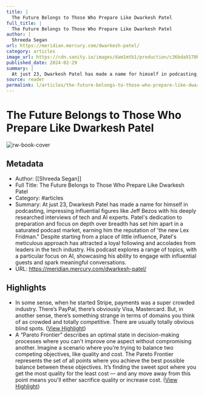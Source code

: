 ```yaml
---
title: |
  The Future Belongs to Those Who Prepare Like Dwarkesh Patel
full_title: |
  The Future Belongs to Those Who Prepare Like Dwarkesh Patel
author: |
  Shreeda Segan
url: https://meridian.mercury.com/dwarkesh-patel/
category: articles
image_url: https://cdn.sanity.io/images/dam1mtb1/production/c36bda9170bb20e3570a321635794a4fb9b67e29-1667x2500.jpg?rect=0,815,1667,871&w=1200&h=627&fit=max&auto=format
published_date: 2024-02-29
summary: |
  At just 23, Dwarkesh Patel has made a name for himself in podcasting, impressing influential figures like Jeff Bezos with his deeply researched interviews of tech and AI experts. Patel's dedication to preparation and focus on depth over breadth has set him apart in a saturated podcast market, earning him the reputation of 'the new Lex Fridman." Despite starting from a place of little influence, Patel's meticulous approach has attracted a loyal following and accolades from leaders in the tech industry. His podcast explores a range of topics, with a particular focus on AI, showcasing his ability to engage with influential guests and spark meaningful conversations.
source: reader
permalink: l/articles/the-future-belongs-to-those-who-prepare-like-dwarkesh-patel
---
```

# The Future Belongs to Those Who Prepare Like Dwarkesh Patel

![rw-book-cover](https://cdn.sanity.io/images/dam1mtb1/production/c36bda9170bb20e3570a321635794a4fb9b67e29-1667x2500.jpg?rect=0,815,1667,871&w=1200&h=627&fit=max&auto=format)

## Metadata
- Author: [[Shreeda Segan]]
- Full Title: The Future Belongs to Those Who Prepare Like Dwarkesh Patel
- Category: #articles
- Summary: At just 23, Dwarkesh Patel has made a name for himself in podcasting, impressing influential figures like Jeff Bezos with his deeply researched interviews of tech and AI experts. Patel's dedication to preparation and focus on depth over breadth has set him apart in a saturated podcast market, earning him the reputation of 'the new Lex Fridman." Despite starting from a place of little influence, Patel's meticulous approach has attracted a loyal following and accolades from leaders in the tech industry. His podcast explores a range of topics, with a particular focus on AI, showcasing his ability to engage with influential guests and spark meaningful conversations.
- URL: https://meridian.mercury.com/dwarkesh-patel/

## Highlights
- In some sense, when he started Stripe, payments was a super crowded industry. There’s PayPal, there’s obviously Visa, Mastercard. But, in another sense, there’s something strange in terms of domains you think of as crowded and totally competitive. There are usually totally obvious blind spots. ([View Highlight](https://read.readwise.io/read/01hz269mktqp1axwyrgmb023jc))
- A “Pareto Frontier” describes an optimal state in decision-making processes where you can't improve one aspect without compromising another. Imagine a scenario where you’re trying to balance two competing objectives, like quality and cost. The Pareto Frontier represents the set of all points where you achieve the best possible balance between these objectives. It’s finding the sweet spot where you get the most quality for the least cost — and any move away from this point means you'll either sacrifice quality or increase cost. ([View Highlight](https://read.readwise.io/read/01hz26bd2c8by3wtb31h03m1j1))


